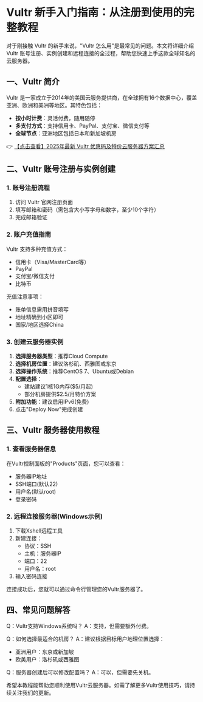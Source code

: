 # Vultr 新手入门指南：从注册到使用的完整教程

对于刚接触 Vultr 的新手来说，"Vultr 怎么用"是最常见的问题。本文将详细介绍 Vultr 账号注册、实例创建和远程连接的全过程，帮助您快速上手这款全球知名的云服务器。

## 一、Vultr 简介

Vultr 是一家成立于2014年的美国云服务提供商，在全球拥有16个数据中心，覆盖亚洲、欧洲和美洲等地区。其特色包括：

- **按小时计费**：灵活付费，随用随停
- **多支付方式**：支持信用卡、PayPal、支付宝、微信支付等
- **全球节点**：亚洲地区包括日本和新加坡机房

👉 [【点击查看】2025年最新 Vultr 优惠码及特价云服务器方案汇总](https://bit.ly/VuLtr)

## 二、Vultr 账号注册与实例创建

### 1. 账号注册流程

1. 访问 Vultr 官网注册页面
2. 填写邮箱和密码（需包含大小写字母和数字，至少10个字符）
3. 完成邮箱验证

### 2. 账户充值指南

Vultr 支持多种充值方式：

- 信用卡（Visa/MasterCard等）
- PayPal
- 支付宝/微信支付
- 比特币

充值注意事项：
- 账单信息需用拼音填写
- 地址精确到小区即可
- 国家/地区选择China

### 3. 创建云服务器实例

1. **选择服务器类型**：推荐Cloud Compute
2. **选择机房位置**：建议洛杉矶、西雅图或东京
3. **选择操作系统**：推荐CentOS 7、Ubuntu或Debian
4. **配置选择**：
   - 建站建议1核1G内存($5/月起)
   - 部分机房提供$2.5/月特价方案
5. **附加功能**：建议启用IPv6(免费)
6. 点击"Deploy Now"完成创建

## 三、Vultr 服务器使用教程

### 1. 查看服务器信息

在Vultr控制面板的"Products"页面，您可以查看：

- 服务器IP地址
- SSH端口(默认22)
- 用户名(默认root)
- 登录密码

### 2. 远程连接服务器(Windows示例)

1. 下载Xshell远程工具
2. 新建连接：
   - 协议：SSH
   - 主机：服务器IP
   - 端口：22
   - 用户名：root
3. 输入密码连接

连接成功后，您就可以通过命令行管理您的Vultr服务器了。

## 四、常见问题解答

Q：Vultr支持Windows系统吗？
A：支持，但需要额外付费。

Q：如何选择最适合的机房？
A：建议根据目标用户地理位置选择：
- 亚洲用户：东京或新加坡
- 欧美用户：洛杉矶或西雅图

Q：服务器创建后可以修改配置吗？
A：可以，但需要先关机。

希望本教程能帮助您顺利使用Vultr云服务器。如需了解更多Vultr使用技巧，请持续关注我们的更新。
